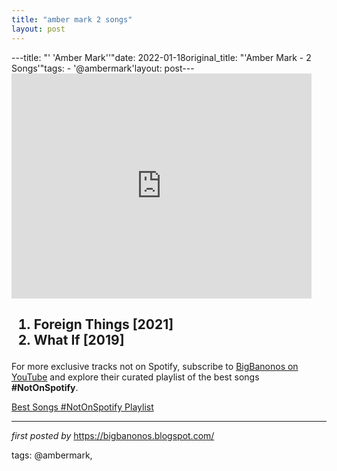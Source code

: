 ```yaml
---
title: "amber mark 2 songs"
layout: post
---
```

---title: "' 'Amber Mark''"date: 2022-01-18original_title: "'Amber Mark - 2 Songs'"tags:  - '@ambermark'layout: post---<iframe frameborder="0" height="360" src="https://youtube.com/embed/Uw6QHtUeqe8?list=PLtuNtuTatqI20nfSZP5Smq3L80PyjrUVk" width="480"></iframe><div><h2><ol><li>Foreign Things [2021]</li><li>What If [2019]</li></ol></h2></div><!--Subscribe and Playlist Links--><div>    <p>For more exclusive tracks not on Spotify, subscribe to <a href="https://www.youtube.com/@BigBanonos" target="_blank">BigBanonos on YouTube</a> and explore their curated playlist of the best songs <strong>#NotOnSpotify</strong>.</p>    <p><a href="https://www.youtube.com/playlist?list=PLtuNtuTatqI0kFahUCbtbfenC_ET5O_tr" target="_blank">Best Songs #NotOnSpotify Playlist<br /></a></p></div><hr /><p><em>first posted by</em> <a href="https://bigbanonos.blogspot.com/" rel="noopener" target="_new">https://bigbanonos.blogspot.com/</a></p><p>tags: @ambermark,</p>